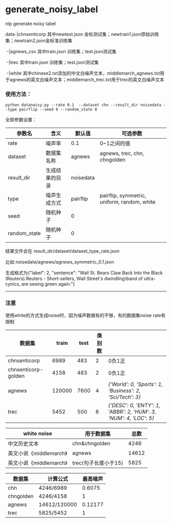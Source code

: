 # generate_noisy_label
nlp generate noisy label

data-|chnsenticorp  其中newtest.json 金标测试集；newtrain1.json原始训练集；newtrain2.json金标准训练集

​		-|agnews_csv	其中train.json 训练集；test.json测试集

​		-|trec	其中train.json 训练集；test.json测试集

​		-|white 其中chinese2.txt添加的中文白噪声文本，middlemarch_agnews.txt用于agnews的英文白噪声文本；middlemarch_trec.txt用于trec的英文白噪声文本

### 使用方法：

```
python datanoisy.py --rate 0.1  --dataset chn --result_dir noisedata --type pairflip --seed 0 --random_state 0
```

全部参数设置：

| 参数名       | 含义           | 默认值    | 可选参数                                    |
| ------------ | -------------- | --------- | ------------------------------------------- |
| rate         | 噪声率         | 0.1       | 0~1之间的值                                 |
| dataset      | 数据集名称     | agnews    | agnews, trec, chn, chngolden                |
| result_dir   | 生成结果的目录 | noisedata |                                             |
| type         | 噪声生成方式   | pairflip  | pairflip, symmetric, uniform, random, white |
| seed         | 随机种子       | 0         |                                             |
| random_state | 随机种子       | 0         |                                             |

结果文件会在 result_dir/dataset/dataset_type_rate.json

比如 noisedata/agnews/agnews_symmetric_0.1.json

生成格式为{"label": 2, "sentence": "Wall St. Bears Claw Back Into the Black (Reuters).Reuters - Short-sellers, Wall Street's dwindling\\band of ultra-cynics, are seeing green again."}



***

### 注意

使用white的方式生成noise时，因为噪声数据有的不够，有的数据集noise rate有限制

| 数据集              | train  | test | 类别数 |                                                              |
| ------------------- | ------ | ---- | ------ | ------------------------------------------------------------ |
| chnsenticorp        | 6989   | 483  | 2      | 0负1正                                                       |
| chnsenticorp-golden | 4158   | 483  | 2      | 0负1正                                                       |
| agnews              | 120000 | 7600 | 4      | *{'World': 0, 'Sports': 1, 'Business': 2, 'Sci/Tech': 3}*    |
| trec                | 5452   | 500  | 6      | *{'DESC': 0, 'ENTY': 1, 'ABBR': 2, 'HUM': 3, 'NUM': 4, 'LOC': 5}* |



| white noise             | 用于数据集           | 总数  |
| ----------------------- | -------------------- | ----- |
| 中文历史文本            | chn&chngolden        | 4246  |
| 英文小说《middlemarch》 | agnews               | 14612 |
| 英文小说《middlemarch》 | trec(句子长度小于15) | 5825  |



| 数据集    | 计算公式     | 最高噪声 |
| --------- | ------------ | -------- |
| chn       | 4246/6989    | 0.6075   |
| chngolden | 4246/4158    | 1        |
| agnews    | 14612/120000 | 0.12177  |
| trec      | 5825/5452    | 1        |

